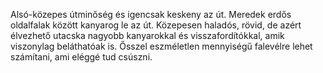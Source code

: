 Alsó-közepes útminőség és igencsak keskeny az út. Meredek erdős oldalfalak között kanyarog le az út. Közepesen haladós, rövid, de azért élvezhető utacska nagyobb kanyarokkal és visszafordítókkal, amik viszonylag beláthatóak is. Ősszel eszméletlen mennyiségű falevélre lehet számítani, ami eléggé tud csúszni.